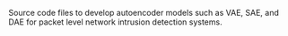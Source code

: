 Source code files to develop autoencoder models such as VAE, SAE, and DAE for packet level network intrusion detection systems.
